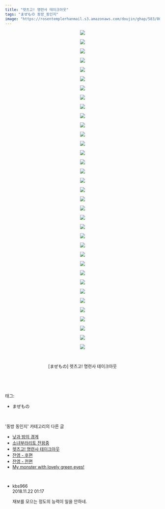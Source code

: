 ```yaml
---
title: "렛츠고! 명련사 테이크아웃"
tags: "まぜもの 동방_동인지"
image: "https://rosentemplerhanmail.s3.amazonaws.com/doujin/ghap/583/001.jpg"
---
```

<div class="article">
<p style="text-align: center; clear: none; float: none;"><img src="{{ site.imgserver11 }}/ghap/583/001.jpg"/></p>
<p style="text-align: center; clear: none; float: none;"><img src="{{ site.imgserver11 }}/ghap/583/002.jpg"/></p>
<p style="text-align: center; clear: none; float: none;"><img src="{{ site.imgserver11 }}/ghap/583/003.jpg"/></p>
<p style="text-align: center; clear: none; float: none;"><img src="{{ site.imgserver11 }}/ghap/583/004.jpg"/></p>
<p style="text-align: center; clear: none; float: none;"><img src="{{ site.imgserver11 }}/ghap/583/005.jpg"/></p>
<p style="text-align: center; clear: none; float: none;"><img src="{{ site.imgserver11 }}/ghap/583/006.jpg"/></p>
<p style="text-align: center; clear: none; float: none;"><img src="{{ site.imgserver11 }}/ghap/583/007.jpg"/></p>
<p style="text-align: center; clear: none; float: none;"><img src="{{ site.imgserver11 }}/ghap/583/008.jpg"/></p>
<p style="text-align: center; clear: none; float: none;"><img src="{{ site.imgserver11 }}/ghap/583/009.jpg"/></p>
<p style="text-align: center; clear: none; float: none;"><img src="{{ site.imgserver11 }}/ghap/583/010.jpg"/></p>
<p style="text-align: center; clear: none; float: none;"><img src="{{ site.imgserver11 }}/ghap/583/011.jpg"/></p>
<p style="text-align: center; clear: none; float: none;"><img src="{{ site.imgserver11 }}/ghap/583/012.jpg"/></p>
<p style="text-align: center; clear: none; float: none;"><img src="{{ site.imgserver11 }}/ghap/583/013.jpg"/></p>
<p style="text-align: center; clear: none; float: none;"><img src="{{ site.imgserver11 }}/ghap/583/014.jpg"/></p>
<p style="text-align: center; clear: none; float: none;"><img src="{{ site.imgserver11 }}/ghap/583/015.jpg"/></p>
<p style="text-align: center; clear: none; float: none;"><img src="{{ site.imgserver11 }}/ghap/583/016.jpg"/></p>
<p style="text-align: center; clear: none; float: none;"><img src="{{ site.imgserver11 }}/ghap/583/017.jpg"/></p>
<p style="text-align: center; clear: none; float: none;"><img src="{{ site.imgserver11 }}/ghap/583/018.jpg"/></p>
<p style="text-align: center; clear: none; float: none;"><img src="{{ site.imgserver11 }}/ghap/583/019.jpg"/></p>
<p style="text-align: center; clear: none; float: none;"><img src="{{ site.imgserver11 }}/ghap/583/020.jpg"/></p>
<p style="text-align: center; clear: none; float: none;"><img src="{{ site.imgserver11 }}/ghap/583/021.jpg"/></p>
<p style="text-align: center; clear: none; float: none;"><img src="{{ site.imgserver11 }}/ghap/583/022.jpg"/></p>
<p style="text-align: center; clear: none; float: none;"><img src="{{ site.imgserver11 }}/ghap/583/023.jpg"/></p>
<p style="text-align: center; clear: none; float: none;"><img src="{{ site.imgserver11 }}/ghap/583/024.jpg"/></p>
<p style="text-align: center; clear: none; float: none;"><img src="{{ site.imgserver11 }}/ghap/583/025.jpg"/></p>
<p style="text-align: center; clear: none; float: none;"><img src="{{ site.imgserver11 }}/ghap/583/026.jpg"/></p>
<p style="text-align: center; clear: none; float: none;"><img src="{{ site.imgserver11 }}/ghap/583/027.jpg"/></p>
<p style="text-align: center; clear: none; float: none;"><img src="{{ site.imgserver11 }}/ghap/583/028.jpg"/></p>
<p style="text-align: center; clear: none; float: none;"><img src="{{ site.imgserver11 }}/ghap/583/029.jpg"/></p>
<p style="text-align: center; clear: none; float: none;"><img src="{{ site.imgserver11 }}/ghap/583/030.jpg"/></p>
<p style="text-align: center; clear: none; float: none;"><img src="{{ site.imgserver11 }}/ghap/583/031.jpg"/></p>
<p style="text-align: center; clear: none; float: none;"><img src="{{ site.imgserver11 }}/ghap/583/032.jpg"/></p>
<p style="text-align: center; clear: none; float: none;"><img src="{{ site.imgserver11 }}/ghap/583/033.jpg"/></p>
<p style="text-align: center; clear: none; float: none;"><img src="{{ site.imgserver11 }}/ghap/583/034.jpg"/></p>
<p style="text-align: center; clear: none; float: none;"><img src="{{ site.imgserver11 }}/ghap/583/035.jpg"/></p>
<p style="text-align: center; clear: none; float: none;"><br/></p>
<p style="text-align: center; clear: none; float: none;">[まぜもの] 렛츠고! 명련사 테이크아웃</p>
<p><br/></p>
</div><br/>
<div class="tagTrail">
<p>태그: </p>
<ul>
<li>まぜもの</li>
</ul>
</div><br/>
<div class="another">
<p>'동방 동인지' 카테고리의 다른 글</p>
<ul>
<li><a href="/ghap_585">낮과 밤의 경계</a></li>
<li><a href="/ghap_584">소녀부라리토 전왕중</a></li>
<li><a href="/ghap_583">렛츠고! 명련사 테이크아웃</a></li>
<li><a href="/ghap_582">잔영 - 후편</a></li>
<li><a href="/ghap_581">잔영 - 전편</a></li>
<li><a href="/ghap_580">My monster with lovely green eyes!</a></li>
</ul>
</div><br/>
<div class="cb_module cb_fluid">
<div class="cb_wrt cb_profile">
<div class="comment">
<ul>
<li class="cb_thumb_off" id="comment15376474">
<div class="cb_comment_area">
<div class="cb_info_area">
<div class="cb_section">
<span class="cb_nick_name">kbs966</span>
</div>
<div class="cb_section">
<span class="cb_date">2018.11.22 01:17 </span>
</div>
</div>
<div class="cb_dsc_comment">
<p class="cb_dsc">
											재보를 모으는 정도의 능력이 일을 안하네.
										</p>
</div>
</div></li>
</ul>
</div>
</div><!-- commentList close -->
</div><br/>
